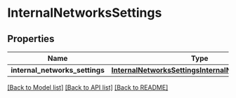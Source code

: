 # InternalNetworksSettings

## Properties
Name | Type | Description | Notes
------------ | ------------- | ------------- | -------------
**internal_networks_settings** | [**InternalNetworksSettingsInternalNetworksSettings**](InternalNetworksSettingsInternalNetworksSettings.md) |  | [optional] 

[[Back to Model list]](../README.md#documentation-for-models) [[Back to API list]](../README.md#documentation-for-api-endpoints) [[Back to README]](../README.md)


